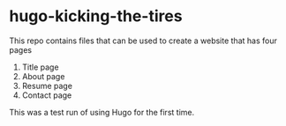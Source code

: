 # hugo-kicking-the-tires
This repo contains files that can be used to create a website that has four pages
1. Title page
2. About page
3. Resume page
4. Contact page

This was a test run of using Hugo for the first time.
